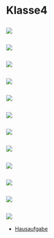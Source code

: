 # Klasse4


![](Klasse4/4-1.png)
---
![](Klasse4/4-2.png)
---
![](Klasse4/4-3.png)
---
![](Klasse4/4-4.png)
---
![](Klasse4/4-5.png)
---
![](Klasse4/4-6.png)
---
![](Klasse4/4-7.png)
---
![](Klasse4/4-8.png)
---
![](Klasse4/4-9.png)
---
![](Klasse4/4-10.png)
---
![](Klasse4/4-11.png)
---
![](Klasse4/4-12.png)
---
- [Hausaufgabe](Klasse4/Hausaufgabe.zip)
